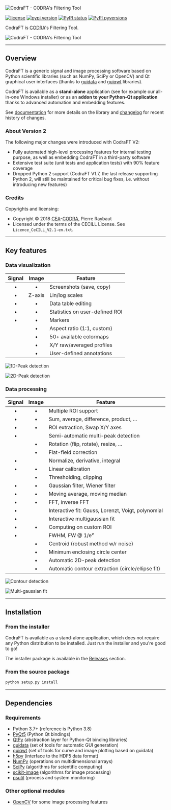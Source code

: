 ![CodraFT - CODRA's Filtering Tool](../master/doc/images/codraft_banner.png)

[![license](https://img.shields.io/pypi/l/codraft.svg)](./LICENSE)
[![pypi version](https://img.shields.io/pypi/v/codraft.svg)](https://pypi.org/project/codraft/)
[![PyPI status](https://img.shields.io/pypi/status/codraft.svg)](https://github.com/CODRA-Ingenierie-Informatique/CodraFT)
[![PyPI pyversions](https://img.shields.io/pypi/pyversions/codraft.svg)](https://pypi.python.org/pypi/codraft/)

CodraFT is [CODRA](https://codra.net/)'s Filtering Tool.

![CodraFT - CODRA's Filtering Tool](../master/doc/images/dark_light_modes.png)

----

## Overview

CodraFT is a generic signal and image processing software based on Python scientific
libraries (such as NumPy, SciPy or OpenCV) and Qt graphical user interfaces (thanks to
[guidata](https://pypi.python.org/pypi/guidata) and [guiqwt](https://pypi.python.org/pypi/guiqwt) libraries).

CodraFT is available as a **stand-alone** application (see for example our all-in-one Windows installer) or as an **addon to your Python-Qt application** thanks to advanced automation and embedding features.

See [documentation](https://codraft.readthedocs.io/en/latest/) for more details on
the library and [changelog](../master/CHANGELOG.md) for recent history of changes.

### About Version 2

The following major changes were introduced with CodraFT V2:

* Fully automated high-level processing features for internal testing purpose, as well
as embedding CodraFT in a third-party software
* Extensive test suite (unit tests and application tests) with 90% feature coverage
* Dropped Python 2 support (CodraFT V1.7, the last release supporting Python 2,
will still be maintained for critical bug fixes, i.e. without introducing new features)

### Credits

Copyrights and licensing:

* Copyright © 2018 [CEA](http://www.cea.fr)-[CODRA](https://codra.net/), Pierre Raybaut
* Licensed under the terms of the CECILL License. See ``Licence_CeCILL_V2.1-en.txt``.

----

## Key features

### Data visualization

| Signal |  Image | Feature                        |
|:------:|:------:|--------------------------------|
|    •   |    •   | Screenshots (save, copy)       |
|    •   | Z-axis | Lin/log scales                 |
|    •   |    •   | Data table editing             |
|    •   |    •   | Statistics on user-defined ROI |
|    •   |    •   | Markers                        |
|        |    •   | Aspect ratio (1:1, custom)     |
|        |    •   | 50+ available colormaps        |
|        |    •   | X/Y raw/averaged profiles      |
|        |    •   | User-defined annotations       |

![1D-Peak detection](../master/doc/images/peak_detection.png)

![2D-Peak detection](../master/doc/images/2dpeak_detection.png)

### Data processing

| Signal | Image | Feature                                            |
|:------:|:-----:|----------------------------------------------------|
|    •   |   •   | Multiple ROI support                               |
|    •   |   •   | Sum, average, difference, product, ...             |
|    •   |   •   | ROI extraction, Swap X/Y axes                      |
|    •   |       | Semi-automatic multi-peak detection                |
|        |   •   | Rotation (flip, rotate), resize, ...               |
|        |   •   | Flat-field correction                              |
|    •   |       | Normalize, derivative, integral                    |
|    •   |   •   | Linear calibration                                 |
|        |   •   | Thresholding, clipping                             |
|    •   |   •   | Gaussian filter, Wiener filter                     |
|    •   |   •   | Moving average, moving median                      |
|    •   |   •   | FFT, inverse FFT                                   |
|    •   |       | Interactive fit: Gauss, Lorenzt, Voigt, polynomial |
|    •   |       | Interactive multigaussian fit                      |
|    •   |   •   | Computing on custom ROI                            |
|    •   |       | FWHM, FW @ 1/e²                                    |
|        |   •   | Centroid (robust method w/r noise)                 |
|        |   •   | Minimum enclosing circle center                    |
|        |   •   | Automatic 2D-peak detection                        |
|        |   •   | Automatic contour extraction (circle/ellipse fit)  |

![Contour detection](../master/doc/images/contour_detection.png)

![Multi-gaussian fit](../master/doc/images/multi_gaussian_fit.png)

----

## Installation

### From the installer

CodraFT is available as a stand-alone application, which does not require any Python
distribution to be installed. Just run the installer and you're good to go!

The installer package is available in the [Releases](https://github.com/CODRA-Ingenierie-Informatique/CodraFT/releases) section.

### From the source package

```bash
python setup.py install
```

----

## Dependencies

### Requirements

* Python 3.7+ (reference is Python 3.8)
* [PyQt5](https://pypi.python.org/pypi/PyQt5) (Python Qt bindings)
* [QtPy](https://pypi.org/project/QtPy/) (abstraction layer for Python-Qt binding libraries)
* [guidata](https://pypi.python.org/pypi/guidata) (set of tools for automatic GUI generation)
* [guiqwt](https://pypi.python.org/pypi/guiqwt) (set of tools for curve and image plotting based on guidata)
* [h5py](https://pypi.org/project/h5py/) (interface to the HDF5 data format)
* [NumPy](https://pypi.org/project/numpy/) (operations on multidimensional arrays)
* [SciPy](https://pypi.org/project/scipy/) (algorithms for scientific computing)
* [scikit-image](https://pypi.org/project/scikit-image/) (algorithms for image processing)
* [psutil](https://pypi.org/project/psutil/) (process and system monitoring)

### Other optional modules

* [OpenCV](https://pypi.org/project/opencv-python/) for some image processing features
